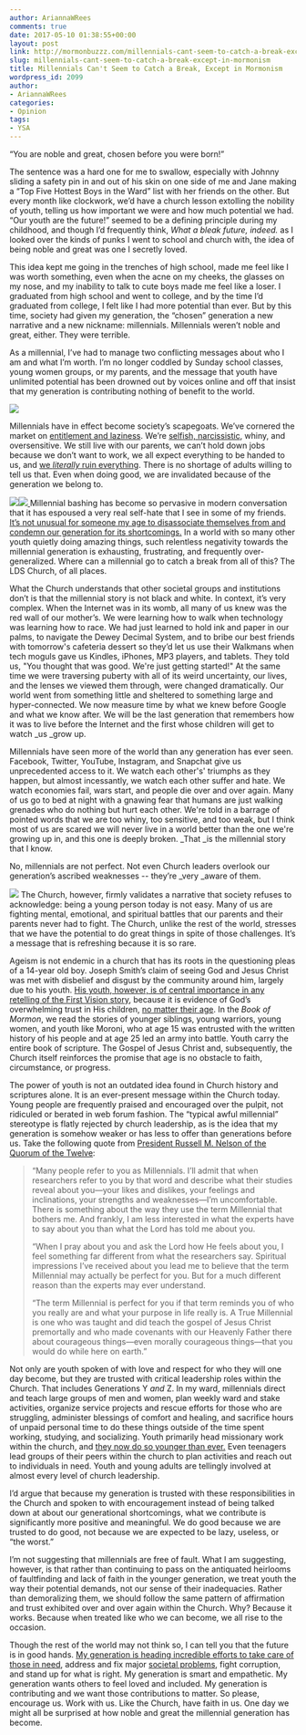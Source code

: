 ```yaml
---
author: AriannaWRees
comments: true
date: 2017-05-10 01:38:55+00:00
layout: post
link: http://mormonbuzzz.com/millennials-cant-seem-to-catch-a-break-except-in-mormonism/
slug: millennials-cant-seem-to-catch-a-break-except-in-mormonism
title: Millennials Can't Seem to Catch a Break, Except in Mormonism
wordpress_id: 2099
author:
- AriannaWRees
categories:
- Opinion
tags:
- YSA
---
```


“You are noble and great, chosen before you were born!”

The sentence was a hard one for me to swallow, especially with Johnny sliding a safety pin in and out of his skin on one side of me and Jane making a “Top Five Hottest Boys in the Ward” list with her friends on the other. But every month like clockwork, we’d have a church lesson extolling the nobility of youth, telling us how important we were and how much potential we had. “Our youth are the future!” seemed to be a defining principle during my childhood, and though I’d frequently think, _What a bleak future, indeed._ as I looked over the kinds of punks I went to school and church with, the idea of being noble and great was one I secretly loved.

This idea kept me going in the trenches of high school, made me feel like I was worth something, even when the acne on my cheeks, the glasses on my nose, and my inability to talk to cute boys made me feel like a loser. I graduated from high school and went to college, and by the time I’d graduated from college, I felt like I had more potential than ever. But by this time, society had given my generation, the “chosen” generation a new narrative and a new nickname: millennials. Millennials weren’t noble and great, either. They were terrible.

As a millennial, I’ve had to manage two conflicting messages about who I am and what I’m worth. I’m no longer coddled by Sunday school classes, young women groups, or my parents, and the message that youth have unlimited potential has been drowned out by voices online and off that insist that my generation is contributing nothing of benefit to the world.

[![](http://mormonbuzzz.com/wp-content/uploads/2017/05/millennials.jpg)](http://mormonbuzzz.com/wp-content/uploads/2017/05/millennials.jpg)

Millennials have in effect become society’s scapegoats. We’ve cornered the market on [entitlement and laziness](http://www.zerohedge.com/news/2016-03-10/7-harsh-realities-life-millennials-need-understand). We’re [selfish, narcissistic](https://www.indy100.com/article/millennial-narcissistic-gen-y-narcissism-scale-study-7588141), whiny, and oversensitive. We still live with our parents, we can’t hold down jobs because we don’t want to work, we all expect everything to be handed to us, and [we _literally_ ruin everything](http://www.breitbart.com/big-government/2015/02/03/7-reasons-millennials-are-the-worst-generation/). There is no shortage of adults willing to tell us that. Even when doing good, we are invalidated because of the generation we belong to.

[![](http://mormonbuzzz.com/wp-content/uploads/2017/05/Millennial-march.jpg)](http://mormonbuzzz.com/wp-content/uploads/2017/05/Millennial-march.jpg)[![](http://mormonbuzzz.com/wp-content/uploads/2017/05/millennial-bashing.jpg)
](http://mormonbuzzz.com/wp-content/uploads/2017/05/millennial-bashing.jpg)Millennial bashing has become so pervasive in modern conversation that it has espoused a very real self-hate that I see in some of my friends. [It’s not unusual for someone my age to disassociate themselves from and condemn our generation for its shortcomings.](http://nypost.com/2016/07/04/im-a-millennial-and-my-generation-sucks/) In a world with so many other youth quietly doing amazing things, such relentless negativity towards the millennial generation is exhausting, frustrating, and frequently over-generalized. Where can a millennial go to catch a break from all of this? The LDS Church, of all places.

What the Church understands that other societal groups and institutions don’t is that the millennial story is not black and white. In context, it’s very complex. When the Internet was in its womb, all many of us knew was the red wall of our mother’s. We were learning how to walk when technology was learning how to race. We had just learned to hold ink and paper in our palms, to navigate the Dewey Decimal System, and to bribe our best friends with tomorrow's cafeteria dessert so they’d let us use their Walkmans when tech moguls gave us Kindles, iPhones, MP3 players, and tablets. They told us, "You thought that was good. We're just getting started!" At the same time we were traversing puberty with all of its weird uncertainty, our lives, and the lenses we viewed them through, were changed dramatically. Our world went from something little and sheltered to something large and hyper-connected. We now measure time by what we knew before Google and what we know after. We will be the last generation that remembers how it was to live before the Internet and the first whose children will get to watch _us _grow up.

Millennials have seen more of the world than any generation has ever seen. Facebook, Twitter, YouTube, Instagram, and Snapchat give us unprecedented access to it. We watch each other's' triumphs as they happen, but almost incessantly, we watch each other suffer and hate. We watch economies fail, wars start, and people die over and over again. Many of us go to bed at night with a gnawing fear that humans are just walking grenades who do nothing but hurt each other. We're told in a barrage of pointed words that we are too whiny, too sensitive, and too weak, but I think most of us are scared we will never live in a world better than the one we're growing up in, and this one is deeply broken. _That _is the millennial story that I know.

No, millennials are not perfect. Not even Church leaders overlook our generation’s ascribed weaknesses -- they’re _very _aware of them.  

[![](http://mormonbuzzz.com/wp-content/uploads/2017/05/Dallin-H.-Oaks.jpg)](http://mormonbuzzz.com/wp-content/uploads/2017/05/Dallin-H.-Oaks.jpg)
The Church, however, firmly validates a narrative that society refuses to acknowledge: being a young person today is not easy. Many of us are fighting mental, emotional, and spiritual battles that our parents and their parents never had to fight. The Church, unlike the rest of the world, stresses that we have the potential to do great things in spite of those challenges. It’s a message that is refreshing because it is so rare. 

Ageism is not endemic in a church that has its roots in the questioning pleas of a 14-year old boy. Joseph Smith’s claim of seeing God and Jesus Christ was met with disbelief and disgust by the community around him, largely due to his youth. [His youth, however, is of central importance in any retelling of the First Vision story](https://www.lds.org/scriptures/pgp/js-h/1?lang=eng#), because it is evidence of God’s overwhelming trust in His children, [no matter their age](https://www.lds.org/broadcasts/watch/worldwide-devotional-may/2017/05?lang=eng&cid=HP_SU_7-5-2017_dS&I_fBCAST_xLIDyL1-B_). In the _Book of Mormon_, we read the stories of younger siblings, young warriors, young women, and youth like Moroni, who at age 15 was entrusted with the written history of his people and at age 25 led an army into battle. Youth carry the entire book of scripture. The Gospel of Jesus Christ and, subsequently, the Church itself reinforces the promise that age is no obstacle to faith, circumstance, or progress.

The power of youth is not an outdated idea found in Church history and scriptures alone. It is an ever-present message within the Church today. Young people are frequently praised and encouraged over the pulpit, not ridiculed or berated in web forum fashion. The “typical awful millennial” stereotype is flatly rejected by church leadership, as is the idea that my generation is somehow weaker or has less to offer than generations before us. Take the following quote from [President Russell M. Nelson of the Quorum of the Twelve](https://www.lds.org/broadcasts/article/worldwide-devotionals/2016/01/becoming-true-millennials?lang=eng): 


<blockquote>“Many people refer to you as Millennials. I’ll admit that when researchers refer to you by that word and describe what their studies reveal about you—your likes and dislikes, your feelings and inclinations, your strengths and weaknesses—I’m uncomfortable. There is something about the way they use the term Millennial that bothers me. And frankly, I am less interested in what the experts have to say about you than what the Lord has told me about you.



“When I pray about you and ask the Lord how He feels about you, I feel something far different from what the researchers say. Spiritual impressions I’ve received about you lead me to believe that the term Millennial may actually be perfect for you. But for a much different reason than the experts may ever understand.



“The term Millennial is perfect for you if that term reminds you of who you really are and what your purpose in life really is. A True Millennial is one who was taught and did teach the gospel of Jesus Christ premortally and who made covenants with our Heavenly Father there about courageous things—even morally courageous things—that you would do while here on earth.”</blockquote>


Not only are youth spoken of with love and respect for who they will one day become, but they are trusted with critical leadership roles within the Church. That includes Generations Y _and_ Z. In my ward, millennials direct and teach large groups of men and women, plan weekly ward and stake activities, organize service projects and rescue efforts for those who are struggling, administer blessings of comfort and healing, and sacrifice hours of unpaid personal time to do these things outside of the time spent working, studying, and socializing. Youth primarily head missionary work within the church, and [they now do so younger than ever.](https://www.youtube.com/watch?v=YytHVZU75SI) Even teenagers lead groups of their peers within the church to plan activities and reach out to individuals in need. Youth and young adults are tellingly involved at almost every level of church leadership. 

I’d argue that because my generation is trusted with these responsibilities in the Church and spoken to with encouragement instead of being talked down at about our generational shortcomings, what we contribute is significantly more positive and meaningful. We do good because we are trusted to do good, not because we are expected to be lazy, useless, or “the worst.”  

I’m not suggesting that millennials are free of fault. What I am suggesting, however, is that rather than continuing to pass on the antiquated heirlooms of faultfinding and lack of faith in the younger generation, we treat youth the way their potential demands, not our sense of their inadequacies. Rather than demoralizing them, we should follow the same pattern of affirmation and trust exhibited over and over again within the Church. Why? Because it works. Because when treated like who we can become, we all rise to the occasion.

Though the rest of the world may not think so, I can tell you that the future is in good hands. [My generation is heading incredible efforts to take care of those in need](http://www.heraldextra.com/news/local/central/provo/provo-residents-plan-event-to-help-refugees-celebrate-galentine-s/article_36553724-6fb0-52d0-800f-8cd49a5734ba.html), address and fix major [societal problems](https://www.malala.org/malalas-story), fight corruption, and stand up for what is right. My generation is smart and empathetic. My generation wants others to feel loved and included. My generation is contributing and we want those contributions to matter. So please, encourage us. Work with us. Like the Church, have faith in us. One day we might all be surprised at how noble and great the millennial generation has become.
